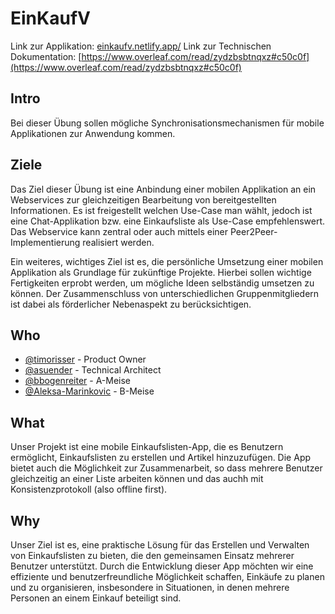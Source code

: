 # **E**in**K**auf**V**

Link zur Applikation: [einkaufv.netlify.app/](https://einkaufv.netlify.app/)
Link zur Technischen Dokumentation: [https://www.overleaf.com/read/zydzbsbtnqxz#c50c0f](https://www.overleaf.com/read/zydzbsbtnqxz#c50c0f)

## Intro

Bei dieser Übung sollen mögliche Synchronisationsmechanismen für mobile Applikationen zur Anwendung kommen.

## Ziele

Das Ziel dieser Übung ist eine Anbindung einer mobilen Applikation an ein Webservices zur gleichzeitigen Bearbeitung von bereitgestellten Informationen. Es ist freigestellt welchen Use-Case man wählt, jedoch ist eine Chat-Applikation bzw. eine Einkaufsliste als Use-Case empfehlenswert. Das Webservice kann zentral oder auch mittels einer Peer2Peer-Implementierung realisiert werden.

Ein weiteres, wichtiges Ziel ist es, die persönliche Umsetzung einer mobilen Applikation als Grundlage für zukünftige Projekte. Hierbei sollen wichtige Fertigkeiten erprobt werden, um mögliche Ideen selbständig umsetzen zu können. Der Zusammenschluss von unterschiedlichen Gruppenmitgliedern ist dabei als förderlicher Nebenaspekt zu berücksichtigen.

## Who
- [@timorisser](https://github.com/timorisser) - Product Owner
- [@asuender](https://github.com/asuender) - Technical Architect
- [@bbogenreiter](https://github.com/bbogenreiter) - A-Meise
- [@Aleksa-Marinkovic](https://github.com/Aleksa-Marinkovic) - B-Meise

## What
Unser Projekt ist eine mobile Einkaufslisten-App, die es Benutzern ermöglicht, Einkaufslisten zu erstellen und Artikel hinzuzufügen. Die App bietet auch die Möglichkeit zur Zusammenarbeit, so dass mehrere Benutzer gleichzeitig an einer Liste arbeiten können und das auchh mit Konsistenzprotokoll (also offline first).

## Why
Unser Ziel ist es, eine praktische Lösung für das Erstellen und Verwalten von Einkaufslisten zu bieten, die den gemeinsamen Einsatz mehrerer Benutzer unterstützt. Durch die Entwicklung dieser App möchten wir eine effiziente und benutzerfreundliche Möglichkeit schaffen, Einkäufe zu planen und zu organisieren, insbesondere in Situationen, in denen mehrere Personen an einem Einkauf beteiligt sind.
